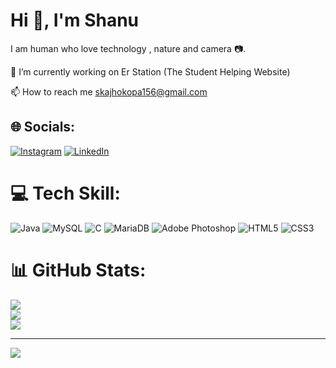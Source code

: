 <h1>Hi 👋, I'm Shanu</h1>
I am human who love technology , nature and camera 📷.

🔭 I’m currently working on Er Station (The Student Helping Website)

📫 How to reach me skajhokopa156@gmail.com
## 🌐 Socials:
[![Instagram](https://img.shields.io/badge/Instagram-%23E4405F.svg?logo=Instagram&logoColor=white)](https://instagram.com/shanu._007) [![LinkedIn](https://img.shields.io/badge/LinkedIn-%230077B5.svg?logo=linkedin&logoColor=white)](https://linkedin.com/in/shanu-kumar156) 

# 💻 Tech Skill:
![Java](https://img.shields.io/badge/java-%23ED8B00.svg?style=plastic&logo=openjdk&logoColor=white) ![MySQL](https://img.shields.io/badge/mysql-4479A1.svg?style=plastic&logo=mysql&logoColor=white) ![C](https://img.shields.io/badge/c-%2300599C.svg?style=plastic&logo=c&logoColor=white) ![MariaDB](https://img.shields.io/badge/MariaDB-003545?style=plastic&logo=mariadb&logoColor=white) ![Adobe Photoshop](https://img.shields.io/badge/adobe%20photoshop-%2331A8FF.svg?style=plastic&logo=adobe%20photoshop&logoColor=white) ![HTML5](https://img.shields.io/badge/html5-%23E34F26.svg?style=plastic&logo=html5&logoColor=white) ![CSS3](https://img.shields.io/badge/css3-%231572B6.svg?style=plastic&logo=css3&logoColor=white)
# 📊 GitHub Stats:
![](https://github-readme-stats.vercel.app/api?username=ShanuBolte&theme=jolly&hide_border=false&include_all_commits=false&count_private=false)<br/>
![](https://github-readme-streak-stats.herokuapp.com/?user=ShanuBolte&theme=jolly&hide_border=false)<br/>
![](https://github-readme-stats.vercel.app/api/top-langs/?username=ShanuBolte&theme=jolly&hide_border=false&include_all_commits=false&count_private=false&layout=compact)

---
[![](https://visitcount.itsvg.in/api?id=ShanuBolte&icon=0&color=0)](https://visitcount.itsvg.in)

<!-- Proudly created with GPRM ( https://gprm.itsvg.in ) -->
